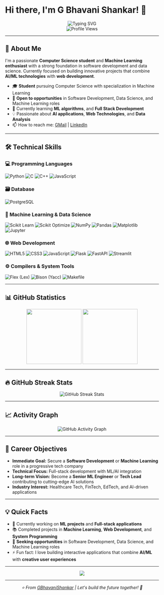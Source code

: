 # Hi there, I'm G Bhavani Shankar! 👋

<div align="center">
  <img src="https://readme-typing-svg.herokuapp.com?font=Fira+Code&weight=500&size=25&pause=500&color=36BCF7&center=true&vCenter=true&width=600&lines=Computer+Science+Student;Machine+Learning+Enthusiast;Full+Stack+Developer;Problem+Solver;Always+Learning+New+Things!" alt="Typing SVG" />
</div>

<div align="center">
  <img src="https://komarev.com/ghpvc/?username=GBhavaniShankar&color=blue&style=flat-square&label=Profile+Views" alt="Profile Views" />
</div>

---

## 🚀 About Me

I'm a passionate **Computer Science student** and **Machine Learning enthusiast** with a strong foundation in software development and data science. Currently focused on building innovative projects that combine **AI/ML technologies** with **web development**.

- 🎓 **Student** pursuing Computer Science with specialization in Machine Learning
- 💼 **Open to opportunities** in Software Development, Data Science, and Machine Learning roles
- 🌱 Currently learning **ML algorithms**, and **Full Stack Development**
- 💡 Passionate about **AI applications**, **Web Technologies**, and **Data Analysis**
- 📫 How to reach me: [GMail](mailto:gajjalabhavanishankar@gmail.com) | [LinkedIn](https://www.linkedin.com/in/gajjala-bhavani-shankar)

---

## 🛠️ Technical Skills

### 💻 Programming Languages

![Python](https://img.shields.io/badge/Python-3776AB?style=for-the-badge\&logo=python\&logoColor=white)
![C](https://img.shields.io/badge/C-00599C?style=for-the-badge\&logo=c\&logoColor=white)
![C++](https://img.shields.io/badge/C%2B%2B-00599C?style=for-the-badge\&logo=c%2B%2B\&logoColor=white)
![JavaScript](https://img.shields.io/badge/JavaScript-F7DF1E?style=for-the-badge\&logo=javascript\&logoColor=black)

### 🗃️ Database

![PostgreSQL](https://img.shields.io/badge/PostgreSQL-336791?style=for-the-badge\&logo=postgresql\&logoColor=white)

### 🧠 Machine Learning & Data Science

![Scikit Learn](https://img.shields.io/badge/Scikit--Learn-F7931E?style=for-the-badge\&logo=scikit-learn\&logoColor=white)
![Scikit Optimize](https://img.shields.io/badge/Scikit--Optimize-000000?style=for-the-badge\&logo=scikit-optimize\&logoColor=white)
![NumPy](https://img.shields.io/badge/NumPy-013243?style=for-the-badge\&logo=numpy\&logoColor=white)
![Pandas](https://img.shields.io/badge/Pandas-150458?style=for-the-badge\&logo=pandas\&logoColor=white)
![Matplotlib](https://img.shields.io/badge/Matplotlib-11557C?style=for-the-badge\&logo=matplotlib\&logoColor=white)
![Jupyter](https://img.shields.io/badge/Jupyter-F37626?style=for-the-badge\&logo=jupyter\&logoColor=white)

### 🌐 Web Development

![HTML5](https://img.shields.io/badge/HTML5-E34F26?style=for-the-badge\&logo=html5\&logoColor=white)
![CSS3](https://img.shields.io/badge/CSS3-1572B6?style=for-the-badge\&logo=css3\&logoColor=white)
![JavaScript](https://img.shields.io/badge/JavaScript-F0DB4F?style=for-the-badge\&logo=javascript\&logoColor=black)
![Flask](https://img.shields.io/badge/Flask-000000?style=for-the-badge\&logo=flask\&logoColor=white)
![FastAPI](https://img.shields.io/badge/FastAPI-009688?style=for-the-badge\&logo=fastapi\&logoColor=white)
![Streamlit](https://img.shields.io/badge/Streamlit-FF4B4B?style=for-the-badge\&logo=streamlit\&logoColor=white)

### ⚙️ Compilers & System Tools

![Flex (Lex)](https://img.shields.io/badge/Flex-3A5FCD?style=for-the-badge\&logo=gnu\&logoColor=white)
![Bison (Yacc)](https://img.shields.io/badge/Bison-EE0000?style=for-the-badge\&logo=gnu\&logoColor=white)
![Makefile](https://img.shields.io/badge/Makefile-3776AB?style=for-the-badge\&logo=gnu\&logoColor=white)

---

## 📊 GitHub Statistics

<div align="center">
  <img height="180em" src="https://github-readme-stats.vercel.app/api?username=GBhavaniShankar&show_icons=true&theme=tokyonight&include_all_commits=true&count_private=true"/>
  <img height="180em" src="https://github-readme-stats.vercel.app/api/top-langs/?username=GBhavaniShankar&layout=compact&langs_count=8&theme=tokyonight"/>
</div>

---

## 🔥 GitHub Streak Stats

<div align="center">
  <img src="https://streak-stats.demolab.com/?user=GBhavaniShankar&theme=tokyonight&hide_border=false" alt="GitHub Streak Stats" />
</div>

<!-- ---

## 🏆 GitHub Trophies

<div align="center">
  <img src="https://github-profile-trophy.vercel.app/?username=GBhavaniShankar&theme=tokyonight&no-frame=false&no-bg=false&margin-w=4&row=2&column=4" alt="GitHub Trophies" />
</div> -->

---

## 📈 Activity Graph

<div align="center">
  <img src="https://github-readme-activity-graph.vercel.app/graph?username=GBhavaniShankar&theme=tokyo-night&hide_border=true" alt="GitHub Activity Graph" />
</div>

---

## 🎯 Career Objectives

- **Immediate Goal:** Secure a **Software Development** or **Machine Learning** role in a progressive tech company
- **Technical Focus:** Full-stack development with ML/AI integration
- **Long-term Vision:** Become a **Senior ML Engineer** or **Tech Lead** contributing to cutting-edge AI solutions
- **Industry Interest:** Healthcare Tech, FinTech, EdTech, and AI-driven applications

---

## 💡 Quick Facts

- 🔭 Currently working on **ML projects** and **Full-stack applications**
- 📚 Completed projects in **Machine Learning**, **Web Development**, and **System Programming**
- 🎯 **Seeking opportunities** in Software Development, Data Science, and Machine Learning roles
- ⚡ Fun fact: I love building interactive applications that combine **AI/ML** with **creative user experiences**

---

<div align="center">
  <img src="https://capsule-render.vercel.app/api?type=waving&color=gradient&height=100&section=footer" />
</div>

---

<div align="center">
  <i>⭐️ From <a href="https://github.com/GBhavaniShankar">GBhavaniShankar</a> | Let's build the future together! 🚀</i>
</div>
